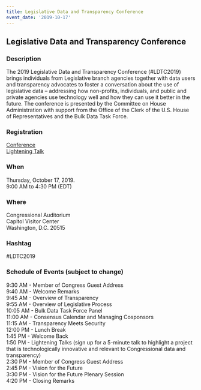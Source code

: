 ```yaml
---
title: Legislative Data and Transparency Conference
event_date: '2019-10-17'
---
```


## Legislative Data and Transparency Conference

### Description
The 2019 Legislative Data and Transparency Conference (#LDTC2019) brings individuals from Legislative branch agencies together with data users and transparency advocates to foster a conversation about the use of legislative data – addressing how non-profits, individuals, and public and private agencies use technology well and how they can use it better in the future. The conference is presented by the Committee on House Administration with support from the Office of the Clerk of the U.S. House of Representatives and the Bulk Data Task Force.

### Registration
[Conference](https://www.eventbrite.com/e/legislative-data-and-transparency-conference-registration-74465491289)  
[Lightening Talk](https://docs.google.com/forms/d/1GQ7NniDZkn4ROfvoRfWix3BxVf5g4K_OS3LWu2rztt8/viewform?ts=5d937b00&edit_requested=true)

### When
Thursday, October 17, 2019.  
9:00 AM to 4:30 PM (EDT)  

### Where
Congressional Auditorium  
Capitol Visitor Center  
Washington, D.C. 20515  

### Hashtag
#LDTC2019

### Schedule of Events (subject to change)
9:30  AM - Member of Congress Guest Address  
9:40  AM - Welcome Remarks  
9:45  AM - Overview of Transparency  
9:55  AM - Overview of Legislative Process  
10:05 AM - Bulk Data Task Force Panel  
11:00 AM - Consensus Calendar and Managing Cosponsors  
11:15 AM - Transparency Meets Security  
12:00 PM - Lunch Break  
1:45  PM - Welcome Back  
1:50 PM - Lightening Talks (sign up for a 5-minute talk to highlight a project that is technologically innovative and relevant to Congressional data and transparency)  
2:30 PM - Member of Congress Guest Address  
2:45 PM - Vision for the Future  
3:30 PM - Vision for the Future Plenary Session  
4:20 PM - Closing Remarks  



